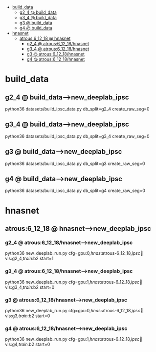 <!-- MarkdownTOC -->

- [build_data](#build_dat_a_)
    - [g2_4       @ build_data](#g2_4___build_data_)
    - [g3_4       @ build_data](#g3_4___build_data_)
    - [g3       @ build_data](#g3___build_data_)
    - [g4       @ build_data](#g4___build_data_)
- [hnasnet](#hnasnet_)
    - [atrous:6_12_18       @ hnasnet](#atrous_6_12_18___hnasne_t_)
        - [g2_4       @ atrous:6_12_18/hnasnet](#g2_4___atrous_6_12_18_hnasnet_)
        - [g3_4       @ atrous:6_12_18/hnasnet](#g3_4___atrous_6_12_18_hnasnet_)
        - [g3       @ atrous:6_12_18/hnasnet](#g3___atrous_6_12_18_hnasnet_)
        - [g4       @ atrous:6_12_18/hnasnet](#g4___atrous_6_12_18_hnasnet_)

<!-- /MarkdownTOC -->

<a id="build_dat_a_"></a>
# build_data

<a id="g2_4___build_data_"></a>
## g2_4       @ build_data-->new_deeplab_ipsc
python36 datasets/build_ipsc_data.py db_split=g2_4 create_raw_seg=0
<a id="g3_4___build_data_"></a>
## g3_4       @ build_data-->new_deeplab_ipsc
python36 datasets/build_ipsc_data.py db_split=g3_4 create_raw_seg=0
<a id="g3___build_data_"></a>
## g3       @ build_data-->new_deeplab_ipsc
python36 datasets/build_ipsc_data.py db_split=g3 create_raw_seg=0
<a id="g4___build_data_"></a>
## g4       @ build_data-->new_deeplab_ipsc
python36 datasets/build_ipsc_data.py db_split=g4 create_raw_seg=0

<a id="hnasnet_"></a>
# hnasnet

<a id="atrous_6_12_18___hnasne_t_"></a>
## atrous:6_12_18       @ hnasnet-->new_deeplab_ipsc

<a id="g2_4___atrous_6_12_18_hnasnet_"></a>
### g2_4       @ atrous:6_12_18/hnasnet-->new_deeplab_ipsc
python36 new_deeplab_run.py cfg=gpu:0,_hnas_:atrous-6_12_18,_ipsc_:train:vis:g2_4,_train_:b2 start=1

<a id="g3_4___atrous_6_12_18_hnasnet_"></a>
### g3_4       @ atrous:6_12_18/hnasnet-->new_deeplab_ipsc
python36 new_deeplab_run.py cfg=gpu:1,_hnas_:atrous-6_12_18,_ipsc_:train:vis:g3_4,_train_:b2 start=0

<a id="g3___atrous_6_12_18_hnasnet_"></a>
### g3       @ atrous:6_12_18/hnasnet-->new_deeplab_ipsc
python36 new_deeplab_run.py cfg=gpu:0,_hnas_:atrous-6_12_18,_ipsc_:train:vis:g3,_train_:b2 start=0

<a id="g4___atrous_6_12_18_hnasnet_"></a>
### g4       @ atrous:6_12_18/hnasnet-->new_deeplab_ipsc
python36 new_deeplab_run.py cfg=gpu:1,_hnas_:atrous-6_12_18,_ipsc_:train:vis:g4,_train_:b2 start=0
